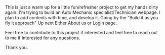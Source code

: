This is just a warm up for a little fun/refresher project to get my hands dirty again. 
I'm trying to build an Auto Mechanic specialist/Technician webpage.
I plan to add contents with time, and develop it. 
Going by the "Build it as you fly it approach"
Up next Either About us or Login page.

Feel free to contribute to this project if interested and feel free to reach out to me if interested for any questions.

Thank you.
